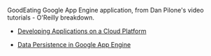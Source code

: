 GoodEating Google App Engine application, from Dan Pilone's video tutorials - O'Reilly breakdown.

* [Developing Applications on a Cloud Platform](http://shop.oreilly.com/product/0636920010739.do)

* [Data Persistence in Google App Engine](http://shop.oreilly.com/product/0636920010746.do)


